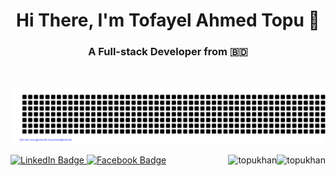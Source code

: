 <h1 align="center">Hi There, I'm Tofayel Ahmed Topu 👋</h1>

<h3 align="center">A Full-stack Developer from 🇧🇩 </h3>
<br/>
<div align="center">

![gitartwork](gitartwork.svg)

</div>

 <div id="badges">
   <a href="https://www.linkedin.com/in/topukhan">
      <img src="https://img.shields.io/badge/LinkedIn-%230077B5.svg?style=for-the-badge&logo=linkedin&logoColor=white" alt="LinkedIn Badge"/>
   </a>
   <a href="https://facebook.com/topu.khan.63">
      <img src="https://img.shields.io/badge/Facebook-%231DA1F2.svg?style=for-the-badge&logo=facebook&logoColor=white" alt="Facebook Badge"/>
   </a>

   <img  align="right" src="https://komarev.com/ghpvc/?username=topukhandev&label=Profile%20views&color=green&style=flat" alt="topukhan" />
   <a align="right" href="https://github.com/topukhan?tab=followers">
      <img  align="right" src="https://img.shields.io/github/followers/topukhan?username=topukhan&label=Followers" alt="topukhan" />
   </a>
</div>
